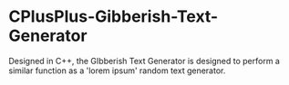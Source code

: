 # CPlusPlus-Gibberish-Text-Generator
Designed in C++, the GIbberish Text Generator is designed to perform a similar function as a 'lorem ipsum' random text generator.
